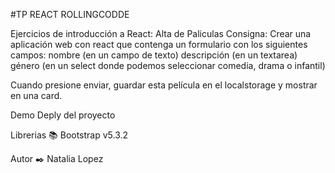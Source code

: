 #TP REACT ROLLINGCODDE

Ejercicios de introducción a React: Alta de Paliculas
Consigna:
Crear una aplicación web con react que contenga un formulario con los siguientes campos:
nombre (en un campo de texto)
descripción (en un textarea)
género (en un select donde podemos seleccionar comedia, drama o infantil)

Cuando presione enviar, guardar esta película en el localstorage y mostrar en una card.


Demo Deply del proyecto

Librerias 📚 Bootstrap v5.3.2

Autor ✒️ Natalia Lopez
